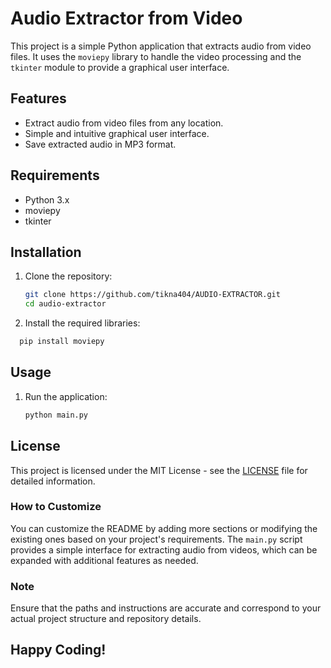 # Audio Extractor from Video

This project is a simple Python application that extracts audio from video files. It uses the `moviepy` library to handle the video processing and the `tkinter` module to provide a graphical user interface.

## Features

- Extract audio from video files from any location.
- Simple and intuitive graphical user interface.
- Save extracted audio in MP3 format.

## Requirements

- Python 3.x
- moviepy
- tkinter

## Installation

1. Clone the repository:
    ```sh
    git clone https://github.com/tikna404/AUDIO-EXTRACTOR.git
    cd audio-extractor
    ```

2. Install the required libraries:
  ```sh
    pip install moviepy
  ```

## Usage

1. Run the application:
    ```sh
    python main.py
    ```
## License
This project is licensed under the MIT License - see the [LICENSE](https://choosealicense.com/licenses/mit/) file for detailed information.


### How to Customize

You can customize the README by adding more sections or modifying the existing ones based on your project's requirements. The `main.py` script provides a simple interface for extracting audio from videos, which can be expanded with additional features as needed.

### Note

Ensure that the paths and instructions are accurate and correspond to your actual project structure and repository details.

## Happy Coding!
